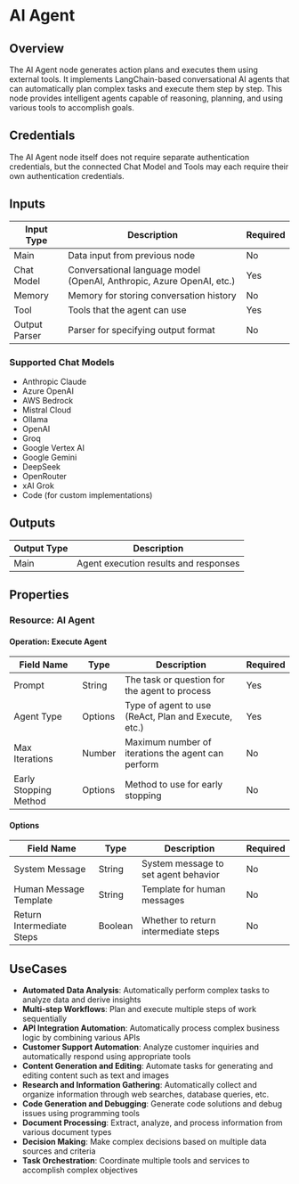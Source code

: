 # AI Agent

## Overview

The AI Agent node generates action plans and executes them using external tools. It implements LangChain-based conversational AI agents that can automatically plan complex tasks and execute them step by step. This node provides intelligent agents capable of reasoning, planning, and using various tools to accomplish goals.

## Credentials

The AI Agent node itself does not require separate authentication credentials, but the connected Chat Model and Tools may each require their own authentication credentials.

## Inputs

| Input Type | Description | Required |
|---|---|---|
| Main | Data input from previous node | No |
| Chat Model | Conversational language model (OpenAI, Anthropic, Azure OpenAI, etc.) | Yes |
| Memory | Memory for storing conversation history | No |
| Tool | Tools that the agent can use | Yes |
| Output Parser | Parser for specifying output format | No |

### Supported Chat Models
- Anthropic Claude
- Azure OpenAI
- AWS Bedrock
- Mistral Cloud
- Ollama
- OpenAI
- Groq
- Google Vertex AI
- Google Gemini
- DeepSeek
- OpenRouter
- xAI Grok
- Code (for custom implementations)

## Outputs

| Output Type | Description |
|---|---|
| Main | Agent execution results and responses |

## Properties

### Resource: AI Agent

#### Operation: Execute Agent

| Field Name | Type | Description | Required |
|---|---|---|---|
| Prompt | String | The task or question for the agent to process | Yes |
| Agent Type | Options | Type of agent to use (ReAct, Plan and Execute, etc.) | Yes |
| Max Iterations | Number | Maximum number of iterations the agent can perform | No |
| Early Stopping Method | Options | Method to use for early stopping | No |

#### Options

| Field Name | Type | Description | Required |
|---|---|---|---|
| System Message | String | System message to set agent behavior | No |
| Human Message Template | String | Template for human messages | No |
| Return Intermediate Steps | Boolean | Whether to return intermediate steps | No |
## UseCases

- **Automated Data Analysis**: Automatically perform complex tasks to analyze data and derive insights
- **Multi-step Workflows**: Plan and execute multiple steps of work sequentially
- **API Integration Automation**: Automatically process complex business logic by combining various APIs
- **Customer Support Automation**: Analyze customer inquiries and automatically respond using appropriate tools
- **Content Generation and Editing**: Automate tasks for generating and editing content such as text and images
- **Research and Information Gathering**: Automatically collect and organize information through web searches, database queries, etc.
- **Code Generation and Debugging**: Generate code solutions and debug issues using programming tools
- **Document Processing**: Extract, analyze, and process information from various document types
- **Decision Making**: Make complex decisions based on multiple data sources and criteria
- **Task Orchestration**: Coordinate multiple tools and services to accomplish complex objectives 